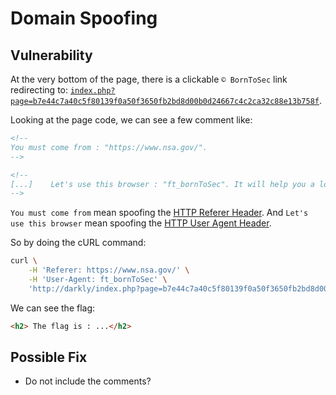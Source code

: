 # Domain Spoofing

## Vulnerability

At the very bottom of the page, there is a clickable `© BornToSec` link redirecting to: [`index.php?page=b7e44c7a40c5f80139f0a50f3650fb2bd8d00b0d24667c4c2ca32c88e13b758f`](http://darkly/index.php?page=b7e44c7a40c5f80139f0a50f3650fb2bd8d00b0d24667c4c2ca32c88e13b758f).

Looking at the page code, we can see a few comment like:
```html
<!--
You must come from : "https://www.nsa.gov/".
-->

<!--
[...]    Let's use this browser : "ft_bornToSec". It will help you a lot.
-->
```

`You must come from` mean spoofing the [HTTP Referer Header](https://developer.mozilla.org/en-US/docs/Web/HTTP/Headers/Referer).
And `Let's use this browser` mean spoofing the [HTTP User Agent Header](https://developer.mozilla.org/en-US/docs/Web/HTTP/Headers/User-Agent).

So by doing the cURL command:
```bash
curl \
    -H 'Referer: https://www.nsa.gov/' \
    -H 'User-Agent: ft_bornToSec' \
    'http://darkly/index.php?page=b7e44c7a40c5f80139f0a50f3650fb2bd8d00b0d24667c4c2ca32c88e13b758f'
```

We can see the flag:
```html
<h2> The flag is : ...</h2>
```

## Possible Fix

- Do not include the comments?
